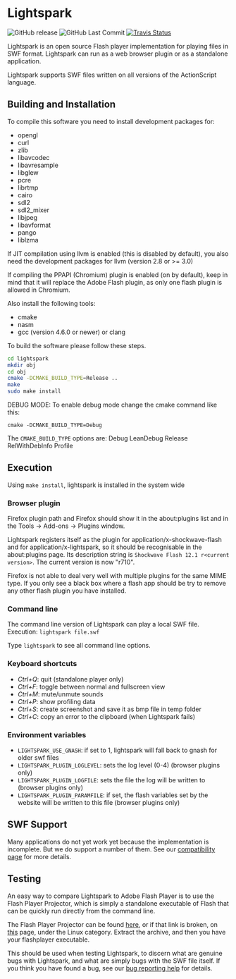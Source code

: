 Lightspark
==========

![GitHub release](https://img.shields.io/github/release/lightspark/lightspark.svg)
![GitHub Last Commit](https://img.shields.io/github/last-commit/lightspark/lightspark.svg)
[![Travis Status](https://img.shields.io/travis/com/lightspark/lightspark/master.svg?label=master%20branch)](https://travis-ci.com/lightspark/lightspark)

Lightspark is an open source Flash player implementation for playing
files in SWF format. Lightspark can run as a web browser plugin or as
a standalone application.

Lightspark supports SWF files written on all versions of the
ActionScript language.

Building and Installation
-------------------------

To compile this software you need to install development packages for:
* opengl
* curl
* zlib
* libavcodec
* libavresample
* libglew
* pcre
* librtmp
* cairo
* sdl2
* sdl2_mixer
* libjpeg
* libavformat
* pango
* liblzma

If JIT compilation using llvm is enabled (this is disabled by default),
you also need the development packages for llvm (version 2.8 or >= 3.0)

If compiling the PPAPI (Chromium) plugin is enabled (on by default), keep in mind that
it will replace the Adobe Flash plugin, as only one flash plugin is allowed in Chromium.

Also install the following tools:
* cmake
* nasm
* gcc (version 4.6.0 or newer) or clang

To build the software please follow these steps.

```bash
cd lightspark
mkdir obj
cd obj
cmake -DCMAKE_BUILD_TYPE=Release ..
make
sudo make install
```

DEBUG MODE:
To enable debug mode change the cmake command like this:

``cmake -DCMAKE_BUILD_TYPE=Debug``

The ``CMAKE_BUILD_TYPE`` options are: Debug LeanDebug Release RelWithDebInfo Profile

Execution
---------

Using `make install`, lightspark is installed in the system wide

### Browser plugin

Firefox plugin path and Firefox should show it in the about:plugins
list and in the Tools -> Add-ons -> Plugins window.

Lightspark registers itself as the plugin for
application/x-shockwave-flash and for application/x-lightspark, so it
should be recognisable in the about:plugins page. Its description
string is ``Shockwave Flash 12.1 r<current version>``. The current
version is now "r710".

Firefox is not able to deal very well with multiple plugins for the
same MIME type. If you only see a black box where a flash app should
be try to remove any other flash plugin you have installed.

### Command line

The command line version of Lightspark can play a local SWF file.
Execution: ``lightspark file.swf``

Type `lightspark` to see all command line options.

### Keyboard shortcuts

* _Ctrl+Q_: quit (standalone player only)
* _Ctrl+F_: toggle between normal and fullscreen view
* _Ctrl+M_: mute/unmute sounds
* _Ctrl+P_: show profiling data
* _Ctrl+S_: create screenshot and save it as bmp file in temp folder
* _Ctrl+C_: copy an error to the clipboard (when Lightspark fails)

### Environment variables

* ``LIGHTSPARK_USE_GNASH``: if set to 1, lightspark will fall back to gnash for older swf files
* ``LIGHTSPARK_PLUGIN_LOGLEVEL``: sets the log level (0-4) (browser plugins only)
* ``LIGHTSPARK_PLUGIN_LOGFILE``: sets the file the log will be written to (browser plugins only)
* ``LIGHTSPARK_PLUGIN_PARAMFILE``: if set, the flash variables set by the website will be written to this file (browser plugins only)

SWF Support
-----------

Many applications do not yet work yet because the implementation is
incomplete. But we do support a number of them. See our [compatibility page]
for more details.

[compatibility page]: https://github.com/lightspark/lightspark/wiki/Status-of-Lightspark-support

Testing
--------------

An easy way to compare Lightspark to Adobe Flash Player is to use the Flash Player Projector, which is simply a standalone executable of Flash that can be quickly run directly from the command line.

The Flash Player Projector can be found [here](https://fpdownload.macromedia.com/pub/flashplayer/updaters/32/flash_player_sa_linux.x86_64.tar.gz), or if that link is broken, on [this](https://www.adobe.com/support/flashplayer/debug_downloads.html) page, under the Linux category. Extract the archive, and then you have your flashplayer executable.

This should be used when testing Lightspark, to discern what are genuine bugs with Lightspark, and what are simply bugs with the SWF file itself. If you think you have found a bug, see our [bug reporting help](https://github.com/lightspark/lightspark/wiki/Reporting-Bugs) for details.
